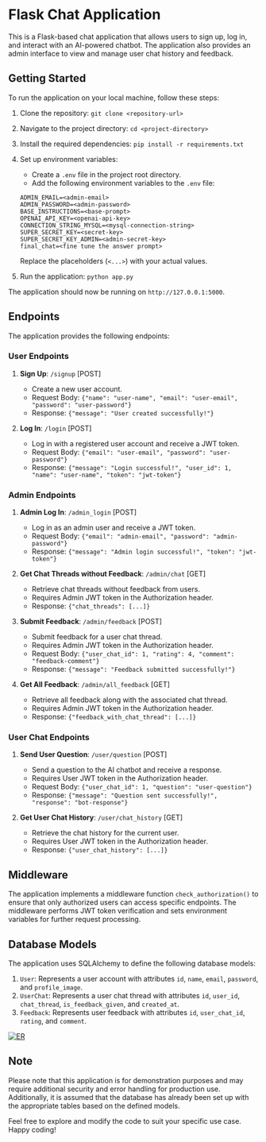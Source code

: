# Flask Chat Application

This is a Flask-based chat application that allows users to sign up, log in, and interact with an AI-powered chatbot. The application also provides an admin interface to view and manage user chat history and feedback.

## Getting Started

To run the application on your local machine, follow these steps:

1. Clone the repository: `git clone <repository-url>`
2. Navigate to the project directory: `cd <project-directory>`
3. Install the required dependencies: `pip install -r requirements.txt`
4. Set up environment variables:
   - Create a `.env` file in the project root directory.
   - Add the following environment variables to the `.env` file:

    ```
    ADMIN_EMAIL=<admin-email>
    ADMIN_PASSWORD=<admin-password>
    BASE_INSTRUCTIONS=<base-prompt>
    OPENAI_API_KEY=<openai-api-key>
    CONNECTION_STRING_MYSQL=<mysql-connection-string>
    SUPER_SECRET_KEY=<secret-key>
    SUPER_SECRET_KEY_ADMIN=<admin-secret-key>
    final_chat=<fine tune the answer prompt>
    ```

   Replace the placeholders (`<...>`) with your actual values.

5. Run the application: `python app.py`

The application should now be running on `http://127.0.0.1:5000`.

## Endpoints

The application provides the following endpoints:

### User Endpoints

1. **Sign Up**: `/signup` [POST]
   - Create a new user account.
   - Request Body: `{"name": "user-name", "email": "user-email", "password": "user-password"}`
   - Response: `{"message": "User created successfully!"}`

2. **Log In**: `/login` [POST]
   - Log in with a registered user account and receive a JWT token.
   - Request Body: `{"email": "user-email", "password": "user-password"}`
   - Response: `{"message": "Login successful!", "user_id": 1, "name": "user-name", "token": "jwt-token"}`

### Admin Endpoints

1. **Admin Log In**: `/admin_login` [POST]
   - Log in as an admin user and receive a JWT token.
   - Request Body: `{"email": "admin-email", "password": "admin-password"}`
   - Response: `{"message": "Admin login successful!", "token": "jwt-token"}`

2. **Get Chat Threads without Feedback**: `/admin/chat` [GET]
   - Retrieve chat threads without feedback from users.
   - Requires Admin JWT token in the Authorization header.
   - Response: `{"chat_threads": [...]}`

3. **Submit Feedback**: `/admin/feedback` [POST]
   - Submit feedback for a user chat thread.
   - Requires Admin JWT token in the Authorization header.
   - Request Body: `{"user_chat_id": 1, "rating": 4, "comment": "feedback-comment"}`
   - Response: `{"message": "Feedback submitted successfully!"}`

4. **Get All Feedback**: `/admin/all_feedback` [GET]
   - Retrieve all feedback along with the associated chat thread.
   - Requires Admin JWT token in the Authorization header.
   - Response: `{"feedback_with_chat_thread": [...]}`

### User Chat Endpoints

1. **Send User Question**: `/user/question` [POST]
   - Send a question to the AI chatbot and receive a response.
   - Requires User JWT token in the Authorization header.
   - Request Body: `{"user_chat_id": 1, "question": "user-question"}`
   - Response: `{"message": "Question sent successfully!", "response": "bot-response"}`

2. **Get User Chat History**: `/user/chat_history` [GET]
   - Retrieve the chat history for the current user.
   - Requires User JWT token in the Authorization header.
   - Response: `{"user_chat_history": [...]}`

## Middleware

The application implements a middleware function `check_authorization()` to ensure that only authorized users can access specific endpoints. The middleware performs JWT token verification and sets environment variables for further request processing.

## Database Models

The application uses SQLAlchemy to define the following database models:

1. `User`: Represents a user account with attributes `id`, `name`, `email`, `password`, and `profile_image`.
2. `UserChat`: Represents a user chat thread with attributes `id`, `user_id`, `chat_thread`, `is_feedback_given`, and `created_at`.
3. `Feedback`: Represents user feedback with attributes `id`, `user_chat_id`, `rating`, and `comment`.

<a href="https://ibb.co/D86fK4Q"><img src="https://i.ibb.co/F0f476z/ER.png" alt="ER" border="0" /></a>

## Note

Please note that this application is for demonstration purposes and may require additional security and error handling for production use. Additionally, it is assumed that the database has already been set up with the appropriate tables based on the defined models.

Feel free to explore and modify the code to suit your specific use case. Happy coding!
